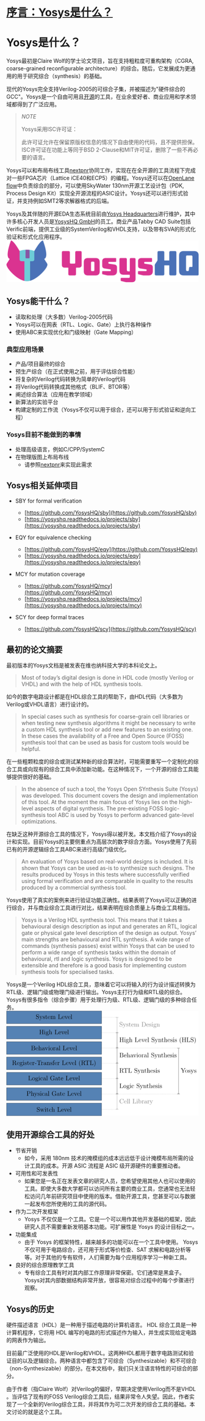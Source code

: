 # [序言：Yosys是什么？](序言：Yosys是什么？.md)
# Yosys是什么？

Yosys最初是Claire Wolf的学士论文项目，旨在支持粗粒度可重构架构（CGRA, coarse-grained reconfigurable architecture）的综合。随后，它发展成为更通用的用于研究综合（synthesis）的基础。

现代的Yosys完全支持Verilog-2005的可综合子集，并被描述为"硬件综合的GCC"。Yosys是一个自由可用且[开源](https://github.com/YosysHQ/yosys)的工具，在业余爱好者、商业应用和学术领域都得到了广泛应用。

>*NOTE*
>
>Yosys采用ISC许可证：
>
>此许可证允许在保留原版权信息的情况下自由使用的代码，且不提供担保。ISC许可证在功能上等同于BSD 2-Clause和MIT许可证，删除了一些不再必要的语言。

Yosys可以和布局布线工具[nextpnr](https://github.com/YosysHQ/nextpnr)协同工作，实现在在全开源的工具流程下完成对一些FPGA芯片（Lattice iCE40和ECP5）的编程。Yosys还可以在[OpenLane flow](https://github.com/The-OpenROAD-Project/OpenLane)中负责综合的部分，可以使用SkyWater 130nm开源工艺设计包（PDK, Process Design Kit）实现全开源流程的ASIC设计。Yosys还可以进行形式验证，并支持例如SMT2等求解器格式的后端。

Yosys及其伴随的开源EDA生态系统目前由[Yosys Headquarters](https://github.com/YosysHQ)进行维护，其中许多核心开发人员是[YosysHQ GmbH](https://www.yosyshq.com/about)的员工。商业产品Tabby CAD Suite包括Verific前端，提供工业级的SystemVerilog和VHDL支持，以及带有SVA的形式化验证和形式化应用程序。
![YosysHQ](./attach/YosysHQ-Logo.png)

## Yosys能干什么？
 - 读取和处理（大多数）Verilog-2005代码
 - Yosys可以在网表（RTL、Logic、Gate）上执行各种操作
 - 使用ABC来实现优化和门级映射（Gate Mapping）
### 典型应用场景
 - 产品/项目最终的综合
 - 预生产综合（在正式使用之前，用于评估综合性能）
 - 将复杂的Verilog代码转换为简单的Verilog代码
 - 将Verilog代码转换成其他格式（BLIF、BTOR等）
 - 阐述综合算法（应用在教学领域）
 - 新算法的实验平台
 - 构建定制的工作流（Yosys不仅可以用于综合，还可以用于形式验证和逆向工程）
### Yosys目前不能做到的事情
 - 处理高级语言，例如C/CPP/SystemC
 - 在物理版图上布局布线
	 - 请参照[nextpnr](https://github.com/YosysHQ/nextpnr)来实现此需求

## Yosys相关延伸项目

- SBY for formal verification
    - [https://github.com/YosysHQ/sby](https://github.com/YosysHQ/sby)
    - [https://yosyshq.readthedocs.io/projects/sby](https://yosyshq.readthedocs.io/projects/sby)
    
- EQY for equivalence checking
    - [https://github.com/YosysHQ/eqy](https://github.com/YosysHQ/eqy)
    - [https://yosyshq.readthedocs.io/projects/eqy](https://yosyshq.readthedocs.io/projects/eqy)
    
- MCY for mutation coverage
    - [https://github.com/YosysHQ/mcy](https://github.com/YosysHQ/mcy)
    - [https://yosyshq.readthedocs.io/projects/mcy](https://yosyshq.readthedocs.io/projects/mcy)
        
- SCY for deep formal traces
    - [https://github.com/YosysHQ/scy](https://github.com/YosysHQ/scy)

## 最初的论文摘要
最初版本的Yosys文档是被发表在维也纳科技大学的本科论文上。
>Most of today’s digital design is done in HDL code (mostly Verilog or VHDL) and with the help of HDL synthesis tools.

如今的数字电路设计都是在HDL综合工具的帮助下，由HDL代码（大多数为Verilog或VHDL语言）进行设计的。

>In special cases such as synthesis for coarse-grain cell libraries or when testing new synthesis algorithms it might be necessary to write a custom HDL synthesis tool or add new features to an existing one. In these cases the availability of a Free and Open Source (FOSS) synthesis tool that can be used as basis for custom tools would be helpful.

在一些粗颗粒度的综合或测试某种新的综合算法时，可能需要重写一个定制化的综合工具或向现有的综合工具中添加新功能。在这种情况下，一个开源的综合工具能够提供很好的基础。

>In the absence of such a tool, the Yosys Open SYnthesis Suite (Yosys) was developed. This document covers the design and implementation of this tool. At the moment the main focus of Yosys lies on the high-level aspects of digital synthesis. The pre-existing FOSS logic-synthesis tool ABC is used by Yosys to perform advanced gate-level optimizations.

在缺乏这种开源综合工具的情况下，Yosys得以被开发。本文档介绍了Yosys的设计和实现。目前Yosys的主要侧重点为高层次的数字综合方面。Yosys使用了先前已有的开源逻辑综合工具ABC来进行高级门级优化。

>An evaluation of Yosys based on real-world designs is included. It is shown that Yosys can be used as-is to synthesize such designs. The results produced by Yosys in this tests where successfully verified using formal verification and are comparable in quality to the results produced by a commercial synthesis tool.

Yosys使用了真实的案例来进行验证功能正确性。结果表明了Yosys可以正确的进行综合，并与商业综合工具进行对比，结果表明在综合质量上与商业工具相当。

>Yosys is a Verilog HDL synthesis tool. This means that it takes a behavioural design description as input and generates an RTL, logical gate or physical gate level description of the design as output. Yosys’ main strengths are behavioural and RTL synthesis. A wide range of commands (synthesis passes) exist within Yosys that can be used to perform a wide range of synthesis tasks within the domain of behavioural, rtl and logic synthesis. Yosys is designed to be extensible and therefore is a good basis for implementing custom synthesis tools for specialised tasks.

Yosys是一个Verilog HDL综合工具，意味着它可以将输入的行为设计描述转换为RTL级、逻辑门级或物理门级进行输出。Yosys主打行为级和RTL级的综合。Yosys有很多指令（综合步骤）用于处理行为级、RTL级、逻辑门级的多种综合任务。
![层次结构](attach/Level.png)
## 使用开源综合工具的好处
 - 节省开销
	- 如今，采用 180nm 技术的掩模组的成本远远低于设计掩模布局所需的设计工具的成本。开源 ASIC 流程是 ASIC 级开源硬件的重要推动者。
 - 可用性和可发表性
	 - 如果您是一名正在发表文章的研究人员，您希望使用其他人也可以使用的工具。即使大多数大学都可以访问所有主要的商业工具，您通常也无法轻松访问几年前研究项目中使用的版本。借助开源工具，您甚至可以与数据一起发布您所使用的工具的源代码。
 - 作为二次开发框架
	- Yosys 不仅仅是一个工具。它是一个可以用作其他开发基础的框架，因此研究人员不需要重新发明基本功能。可扩展性是 Yosys 的设计目标之一。
 - 功能集成
	 - 由于 Yosys 的框架特性，越来越多的功能可以在一个工具中使用。 Yosys 不仅可用于电路综合，还可用于形式等价检查、SAT 求解和电路分析等等。对于其他的专有软件，人们需要为每个应用程序学习一种新工具。 
 - 良好的综合原理教学工具
	 - 专有综合工具有时对其内部工作原理非常保密。它们通常是黑盒子。 Yosys对其内部数据结构非常开放，很容易对综合过程中的每个步骤进行观察。

## Yosys的历史
硬件描述语言（HDL）是一种用于描述电路的计算机语言。 HDL 综合工具是一种计算机程序，它将用 HDL 编写的电路的形式描述作为输入，并生成实现给定电路的网表作为输出。

目前最广泛使用的HDL是Verilog和VHDL。这两种HDL都用于数字电路测试和验证目的以及逻辑综合。两种语言中都包含了可综合（Synthesizable）和不可综合（non-Synthesizable）的部分。在本文档中，我们只关注语言特性的可综合的部分。

由于作者（指Claire Wolf）对Verilog的偏好，早期决定使用Verilog而不是VHDL 。当评估了现有的FOSS Verilog综合工具后，结果非常令人失望。因此，作者实现了一个全新的Verilog综合工具，并将其作为可二次开发的综合工具的基础。本文讨论的就是这个工具。


